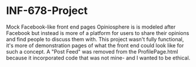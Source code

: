 # INF-678-Project
Mock Facebook-like front end pages 
Opiniosphere is is modeled after Facebook but instead is more of a platform for users to share their opinions and find people to discuss them with.
This project wasn't fully functional, it's more of demonstration pages of what the front end could look like for such a concept. A "Post Feed" was removed from
the ProfilePage.html because it incorporated code that was not mine- and I wanted to be ethical.
